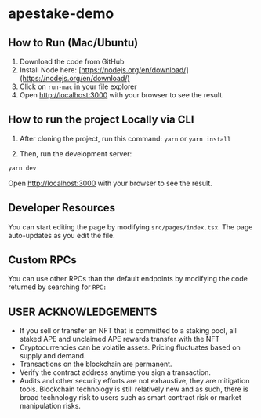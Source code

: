 # apestake-demo

## How to Run (Mac/Ubuntu)
1. Download the code from GitHub
2. Install Node here: [https://nodejs.org/en/download/](https://nodejs.org/en/download/)
3. Click on `run-mac` in your file explorer
4. Open [http://localhost:3000](http://localhost:3000) with your browser to see the result. 

## How to run the project Locally via CLI
1. After cloning the project, run this command: `yarn` or `yarn install`

2. Then, run the development server:

```bash
yarn dev
```

Open [http://localhost:3000](http://localhost:3000) with your browser to see the result.

## Developer Resources

You can start editing the page by modifying `src/pages/index.tsx`. The page auto-updates as you edit the file.

## Custom RPCs
You can use other RPCs than the default endpoints by modifying the code returned by searching for `RPC: `

## USER ACKNOWLEDGEMENTS
- If you sell or transfer an NFT that is committed to a staking pool, all staked APE and unclaimed APE rewards transfer with the NFT
- Cryptocurrencies can be volatile assets. Pricing fluctuates based on supply and demand.
- Transactions on the blockchain are permanent.
- Verify the contract address anytime you sign a transaction.
- Audits and other security efforts are not exhaustive, they are mitigation tools. Blockchain technology is still relatively new and as such, there is broad technology risk to users such as smart contract risk or market manipulation risks.
